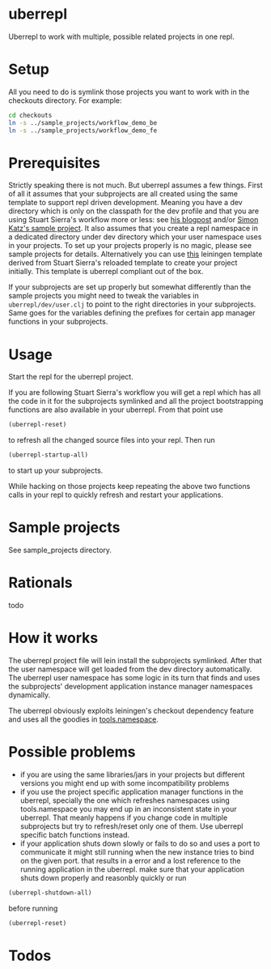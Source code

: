 uberrepl
============

Uberrepl to work with multiple, possible related projects in one repl.

Setup
=====

All you need to do is symlink those projects you want to work with in the checkouts directory. For example:
```sh
cd checkouts
ln -s ../sample_projects/workflow_demo_be
ln -s ../sample_projects/workflow_demo_fe
```

Prerequisites
=============

Strictly speaking there is not much. But uberrepl assumes a few things. First of all it assumes that your subprojects are all created using the same template to support repl driven development. Meaning you have a dev directory which is only on the classpath for the dev profile and that you are using Stuart Sierra's workflow more or less: see [his blogpost](http://thinkrelevance.com/blog/2013/06/04/clojure-workflow-reloaded) and/or [Simon Katz's sample project](https://github.com/simon-katz/clojure-workflow-demo). It also assumes that you create a repl namespace in a dedicated directory under dev directory which your user namespace uses in your projects. To set up your projects properly is no magic, please see sample projects for details. Alternatively you can use [this](https://github.com/benedekfazekas/reloaded) leiningen template derived from Stuart Sierra's reloaded template to create your project initially. This template is uberrepl compliant out of the box.

If your subprojects are set up properly but somewhat differently than the sample projects you might need to tweak the variables in `uberrepl/dev/user.clj` to point to the right directories in your subprojects. Same goes for the variables defining the prefixes for certain app manager functions in your subprojects.

Usage
=====

Start the repl for the uberrepl project.

If you are following Stuart Sierra's workflow you will get a repl which has all the code in it for the subprojects symlinked and all the project bootstrapping functions are also available in your uberrepl.
From that point use

```clojure
(uberrepl-reset)
```
to refresh all the changed source files into your repl. Then run
```clojure
(uberrepl-startup-all)
```
to start up your subprojects.

While hacking on those projects keep repeating the above two functions calls in your repl to quickly refresh and restart your applications.

Sample projects
===============

See sample_projects directory.

Rationals
=========

todo

How it works
============

The uberrepl project file will lein install the subprojects symlinked. After that the user namespace will get loaded from the dev directory automatically. The uberrepl user namespace has some logic in its turn that finds and uses the subprojects' development application instance manager namespaces dynamically.

The uberrepl obviously exploits leiningen's checkout dependency feature and uses all the goodies in [tools.namespace](https://github.com/clojure/tools.namespace).

Possible problems
=================

- if you are using the same libraries/jars in your projects but different versions you might end up with some incompatibility problems
- if you use the project specific application manager functions in the uberrepl, specially the one which refreshes namespaces using tools.namespace you may end up in an inconsistent state in your uberrepl. That meanly happens if you change code in multiple subprojects but try to refresh/reset only one of them. Use uberrepl specific batch functions instead.
- if your application shuts down slowly or fails to do so and uses a port to communicate it might still running when the new instance tries to bind on the given port. that results in a error and a lost reference to the running application in the uberrepl. make sure that your application shuts down properly and reasonbly quickly or run
```clojure
(uberrepl-shutdown-all)
```
before running
```clojure
(uberrepl-reset)
```

Todos
=====
